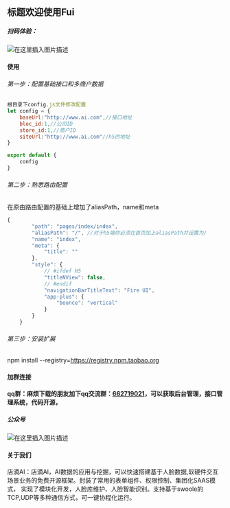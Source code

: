 
## 标题欢迎使用Fui
##### 扫码体验：
![在这里插入图片描述](https://img-blog.csdnimg.cn/20210629141027266.jpg#pic_center)

#### 使用
###### 第一步：配置基础接口和多商户数据
```javascript
根目录下config.js文件修改配置
let config = {
	baseUrl:"http://www.ai.com",//接口地址
	bloc_id:1,//公司ID
	store_id:1,//商户ID
	siteUrl:"http://www.ai.com"//h5的地址
}

export default {
	config
}
```
###### 第二步：熟悉路由配置
在原由路由配置的基础上增加了aliasPath，name和meta
```javascript
{
		"path": "pages/index/index",
		"aliasPath": "/", //对于h5端你必须在首页加上aliasPath并设置为/
		"name": "index",
		"meta": {
			"title": ""
		},
		"style": {
			// #ifdef H5
			"titleNView": false,
			// #endif
			"navigationBarTitleText": "Fire UI",
			"app-plus": {
				"bounce": "vertical"
			}
		}
	}
```
###### 第三步：安装扩展
npm install --registry=https://registry.npm.taobao.org

#### 加群连接
#### qq群：麻烦下载的朋友加下qq交流群：[662719021](https://jq.qq.com/?_wv=1027&k=x2vpj8s5)，可以获取后台管理，接口管理系统，代码开源，
##### 公众号
![在这里插入图片描述](https://img-blog.csdnimg.cn/20210629140955393.jpg#pic_center)




#### 关于我们
店滴AI：店滴AI，AI数据的应用与挖掘，可以快速搭建基于人脸数据,软硬件交互场景业务的免费开源框架。封装了常用的表单组件、权限控制、集团化SAAS模式， 实现了模块化开发，人脸库维护、人脸智能识别。支持基于swoole的TCP,UDP等多种通信方式，可一键协程化运行。

